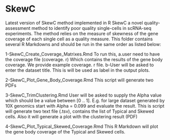 # SkewC
Latest version of SkewC method implemented in R SkewC a novel quality-assessment method to identify poor quality single-cells in scRNA-seq experiments. 
The method relies on the measure of skewness of the gene coverage of each single cell as a quality measure. This folder contains several R Markdowns and should be run in the same order as listed below:

1-SkewC_Create_Coverage_Matrixes.Rmd
To run this, 
      a.user need to have the coverage file (coverage. r) Which contains the results of the gene body coverage. We provide example coverage. r file.
      b-User will be asked to enter the dataset title. This is will be used as label in the output plots.
      
2-SkewC_Plot_Gene_Body_Coverage.Rmd
     This script will generate two PDFs

3-SkewC_TrimClustering.Rmd 
  User will be asked to supply the Alpha value which should be a value between [0 .. 1]. E.g. for large dataset generated by 10X genomics     start with Alpha = 0.099 and evaluate the result.
  This is script will generate two text file (.tsv), contains the list of Typical and Skewed cells.
   Also it will generate a plot with the clustering result (PDF)

4-SkewC_Plot_Typical_Skewed_Coverage.Rmd
  This R Markdown will plot the gene body coverage of the Typical and Skewed cells. 
